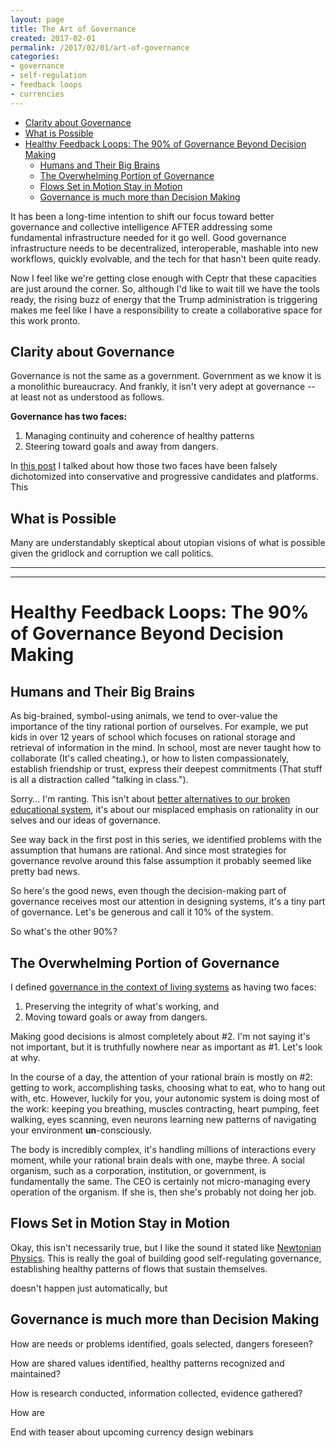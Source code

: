 ```yaml
---
layout: page
title: The Art of Governance
created: 2017-02-01
permalink: /2017/02/01/art-of-governance
categories:
- governance
- self-regulation
- feedback loops
- currencies
---
```


<!-- TOC START min:1 max:3 link:true update:true -->
  - [Clarity about Governance](#clarity-about-governance)
  - [What is Possible](#what-is-possible)
- [Healthy Feedback Loops: The 90% of Governance Beyond Decision Making](#healthy-feedback-loops-the-90-of-governance-beyond-decision-making)
  - [Humans and Their Big Brains](#humans-and-their-big-brains)
  - [The Overwhelming Portion of Governance](#the-overwhelming-portion-of-governance)
  - [Flows Set in Motion Stay in Motion](#flows-set-in-motion-stay-in-motion)
  - [Governance is much more than Decision Making](#governance-is-much-more-than-decision-making)

<!-- TOC END -->



It has been a long-time intention to shift our focus toward better governance and collective intelligence AFTER addressing some fundamental infrastructure needed for it go well. Good governance infrastructure needs to be decentralized, interoperable, mashable into new workflows, quickly evolvable, and the tech for that hasn't been quite ready.

Now I feel like we're getting close enough with Ceptr that these capacities are just around the corner. So, although I'd like to wait till we have the tools ready, the rising buzz of energy that the Trump administration is triggering makes me feel like I have a responsibility to create a collaborative space for this work pronto.

## Clarity about Governance
Governance is not the same as a government. Government as we know it is a monolithic bureaucracy. And frankly, it isn't very adept at governance -- at least not as understood as follows.

**Governance has two faces:**
 1) Managing continuity and coherence of healthy patterns
 2) Steering toward goals and away from dangers.

In [this post]() I talked about how those two faces have been falsely dichotomized into conservative and progressive candidates and platforms. This

## What is Possible
Many are understandably skeptical about utopian visions of what is possible given the gridlock and corruption we call politics.


<hr>


<hr>


# Healthy Feedback Loops: The 90% of Governance Beyond Decision Making

## Humans and Their Big Brains

As big-brained, symbol-using animals, we tend to over-value the importance of the tiny rational portion of ourselves. For example, we put kids in over 12 years of school which focuses on rational storage and retrieval of information in the mind. In school, most are never taught how to collaborate (It's called cheating.), or how to listen compassionately, establish friendship or trust, express their deepest commitments (That stuff is all a distraction called "talking in class.").

Sorry… I'm ranting. This isn't about [better alternatives to our broken educational system](http://AgileLearningCenters.org), it's about our misplaced emphasis on rationality in our selves and our ideas of governance.

See way back in the first post in this series, we identified problems with the assumption that humans are rational. And since most strategies for governance revolve around this false assumption it probably seemed like pretty bad news.

So here's the good news, even though the decision-making part of governance receives most our attention in designing systems, it's a tiny part of governance. Let's be generous and call it 10% of the system.

So what's the other 90%?  

## The Overwhelming Portion of Governance

I defined [governance in the context of living systems](#) as having two faces:
1. Preserving the integrity of what's working, and
2. Moving toward goals or away from dangers.

Making good decisions is almost completely about #2. I'm not saying it's not important, but it is truthfully nowhere near as important as #1. Let's look at why.

In the course of a day, the attention of your rational brain is mostly on #2: getting to work, accomplishing tasks, choosing what to eat, who to hang out with, etc. However, luckily for you, your autonomic system is doing most of the work: keeping you breathing, muscles contracting, heart pumping, feet walking, eyes scanning, even neurons learning new patterns of navigating your environment **un**-consciously.

The body is incredibly complex, it's handling millions of interactions every moment, while your rational brain deals with one, maybe three. A social organism, such as a corporation, institution, or government, is fundamentally the same. The CEO is certainly not micro-managing every operation of the organism. If she is, then she's probably not doing her job.

## Flows Set in Motion Stay in Motion
Okay, this isn't necessarily true, but I like the sound it stated like [Newtonian Physics](). This is really the goal of building good self-regulating governance, establishing healthy patterns of flows that sustain themselves.

doesn't happen just automatically, but

## Governance is much more than Decision Making
How are needs or problems identified, goals selected, dangers foreseen?

How are shared values identified, healthy patterns recognized and maintained?

How is research conducted, information collected, evidence gathered?

How are



End with teaser about upcoming currency design webinars
